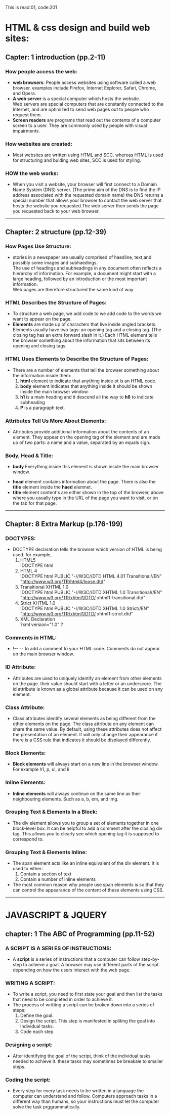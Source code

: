 This is read:01, code:201
# HTML & css design and build web sites:
## Capter: 1 introduction (pp.2-11)
### How people access the web:
- **web browsers**: People access websites using software called a web browser. examples include Firefox, Internet Explorer, Safari,
Chrome, and Opera.
- **A web server** is a special computer  which hosts the website. <br >
Web servers are special computers that are constantly connected to the Internet, and are optimized to send web pages out to people who request them.
- **Screen readers** are programs that read out the contents of a computer screen to a user. They are commonly used by people with visual impairments.
### How websites are created:
- Most websites are written using HTML and SCC. whereas HTML is used for structuring and bulding web sites, SCC is used for styling.
### HOW the web works:
- When you visit a website, your browser will first connect
to a Domain Name System (DNS) server. (The prime aim of the DNS is to find the IP address associated with the requested domain name) the DNS returns a special number that allows your browser to contact the web server that hosts the website you requested.The web server then sends the page you requested back to your web browser. 
***
## Chapter: 2  structure (pp.12-39)
### How Pages Use Structure:
- stories in a newspaper are usually comprised of haedline, text,and possibly some images and subhaedings. <br > 
The use of headings and subheadings in any document often reflects a hierarchy of information. For example, a document might start with a large heading, followed by an introduction or the most important information. <br >
Web pages are therefore structured the same kind of way.
### HTML Describes the Structure of Pages: 
- To structure a web page, we add code to we add code to the words we want to appear on the page.
- **Elements** are made up of characters that live inside angled
brackets. Elements usually have two tags: an opening tag and a closing tag. (The closing tag has an extra forward slash in it.) Each HTML element tells the browser something about the information that sits between its opening and closing tags. 
### HTML Uses Elements to Describe the Structure of Pages:
* There are a number of elements that tell the browser something about the information inside them: 
    1. **html** element to indicate that anything inside ot is an HTML code.
    2. **body** element indicates that anything inside it should be shown inside the main browser window.
    2. **h1** is a main heading and it descend all the way to **h6** to indicate subheading
    3. **P** is a paragraph text.
### Attributes Tell Us More About Elements: 
- Attributes provide additional information about the contents of an element. They appear on the opening tag of the element and are
made up of two parts: a name and a value, separated by an equals sign.
### Body, Head & Title: 
* **body** Everything inside this element is shown inside the main browser window.
- **head** element contains information about the page. There is also the **title** element inside the **haed** elemnet. 
- **title** element content's  are either shown in the top of the browser, above where you usually type in the URL of the page you want to visit, or on the tab for that page. 
*** 
## Chapter: 8 Extra Markup (p.176-199)
### DOCTYPES:
- DOCTYPE declaration tells the browser which version of HTML is being used. for example,
    1. HTML5 <br >
    !DOCTYPE html 
    2. HTML 4 <br >
    !DOCTYPE html PUBLIC
    "-//W3C//DTD HTML 4.01 Transitional//EN"
    "http://www.w3.org/TR/html4/loose.dtd"
    3. Transitional XHTML 1.0 <br >
    !DOCTYPE html PUBLIC
    "-//W3C//DTD XHTML 1.0 Transitional//EN"
    "http://www.w3.org/TR/xhtml1/DTD/
     xhtml1-transitional.dtd"
    4. Strict XHTML 1.0 <br >
    !DOCTYPE html PUBLIC
    "-//W3C//DTD XHTML 1.0 Strict//EN"
    "http://www.w3.org/TR/xhtml1/DTD/
     xhtml1-strict.dtd"
     5. XML Declaration <br >
     ?xml version="1.0" ?
### Comments in HTML:
- !-- -- to add a comment to your HTML code. Comments do not appear on the main browser window. 
### ID Attribute:
-  Attributes are used to uniquely identify an element from other elements on the page. their value should start with a letter or an underscore. The id attribute is known as a global attribute because it can be used on any element.
### Class Attribute:
- Class attributes identify several elements as being different from the other elements on the page. The class attribute on any
element can share the same value. By default, using these attributes does not affect the presentation of an element. It will only change their appearance if there is a CSS rule that indicates it should be displayed differently.
### Block Elements:
- **Block elements** will always start on a new line in the browser window. For example h1, p, ul, and li
### Inline Elements:
- **Inline elements** will always continue on the same line as their neighbouring elements. Such as a, b, em, and img. 
### Grouping Text & Elements In a Block:
- The div element allows you to group a set of elements together in one block-level box. It can be helpful to add a comment after the closing div tag. This allows you to clearly see which opening tag it is supposed to correspond to. 
### Grouping Text & Elements Inline: 
- The span element acts like an inline equivalent of the div element. It is used to either: <br >
    1. Contain a section of text
    2.  Contain a number of inline elements
- The most common reason why people use span elements is so that they can control the appearance of the content of these elements using CSS. 
***
# JAVASCRIPT & JQUERY 
## chapter: 1 The ABC of Programming  (pp.11-52)
### A SCRIPT IS A SERI ES OF INSTRUCTIONS: 
* A **script** is a series of instructions that a computer can follow step-by-step to achieve a goal. A browser may use different parts of the script depending on how the users interact with the web page. 
### WRITING A SCRIPT: 
* To write a script, you need to first state your goal and then list the tasks that need to be completed in order to achieve it. 
* The process of writting a script can be broken down into a series of steps: 
    1. Define the goal.
    2. Design the script. This step is manifested in spliting the goal into individual tasks. 
    3. Code each step.
### Designing a script: 
- After identifying the goal of the script, think of the individual tasks needed to achieve it. these tasks may sometimes be breakale to smaller steps. 
### Coding the script: 
- Every step for every task needs to be written in a language the computer can understand and follow. Computers approach tasks in a different way than humans, so your instructions must let the computer solve the task prggrammatically. 